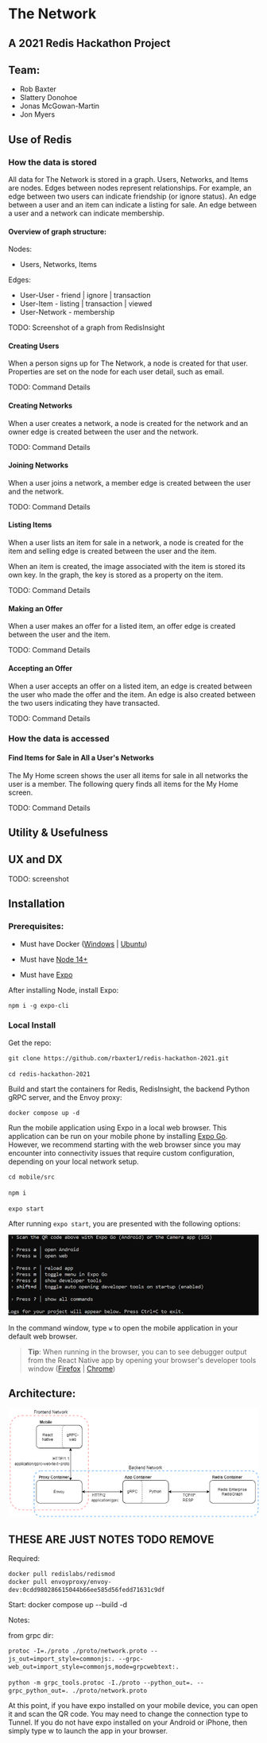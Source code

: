 # The Network
## A 2021 Redis Hackathon Project


## Team:

<ul>
  <li> Rob Baxter </li>
  <li> Slattery Donohoe </li>
  <li> Jonas McGowan-Martin </li>
  <li> Jon Myers </li>
</ul>



## Use of Redis

### How the data is stored

All data for The Network is stored in a graph. Users, Networks, and Items are nodes. Edges between nodes represent relationships. For example, an edge between two users can indicate friendship (or ignore status). An edge between a user and an item can indicate a listing for sale. An edge between a user and a network can indicate membership.

#### Overview of graph structure:

Nodes:
- Users, Networks, Items

Edges:
- User-User - friend | ignore | transaction
- User-Item - listing | transaction | viewed
- User-Network - membership

TODO: Screenshot of a graph from RedisInsight

#### Creating Users

When a person signs up for The Network, a node is created for that user. Properties are set on the node for each user detail, such as email.

TODO: Command Details

#### Creating Networks

When a user creates a network, a node is created for the network and an owner edge is created between the user and the network. 

TODO: Command Details

#### Joining Networks

When a user joins a network, a member edge is created between the user and the network.

TODO: Command Details

#### Listing Items

When a user lists an item for sale in a network, a node is created for the item and selling edge is created between the user and the item.

When an item is created, the image associated with the item is stored its own key. In the graph, the key is stored as a property on the item.

TODO: Command Details

#### Making an Offer

When a user makes an offer for a listed item, an offer edge is created between the user and the item.

TODO: Command Details

#### Accepting an Offer

When a user accepts an offer on a listed item, an edge is created between the user who made the offer and the item. An edge is also created between the two users indicating they have transacted.

TODO: Command Details

### How the data is accessed

#### Find Items for Sale in All a User's Networks

The My Home screen shows the user all items for sale in all networks the user is a member. The following query finds all items for the My Home screen.

TODO: Command Details




## Utility & Usefulness


## UX and DX

TODO: screenshot



## Installation

### Prerequisites:

- Must have Docker ([Windows](https://docs.docker.com/docker-for-windows/install/) |  [Ubuntu](https://docs.docker.com/engine/install/ubuntu/))

- Must have [Node 14+](https://nodejs.org/en/download/)

- Must have [Expo](https://docs.expo.io/) 

After installing Node, install Expo:
    
    npm i -g expo-cli

### Local Install

Get the repo:

    git clone https://github.com/rbaxter1/redis-hackathon-2021.git

    cd redis-hackathon-2021

Build and start the containers for Redis, RedisInsight, the backend Python gRPC server, and the Envoy proxy:

    docker compose up -d

Run the mobile application using Expo in a local web browser. This application can be run on your mobile phone by installing [Expo Go](https://expo.io/client). However, we recommend starting with the web browser since you may encounter into connectivity issues that require custom configuration, depending on your local network setup.

    cd mobile/src

    npm i

	expo start
	
After running `expo start`, you are presented with the following options:

![](expo_start.png)

 In the command window, type `w` to open the mobile application in your default web browser.

> **Tip**: When running in the browser, you can to see debugger output from the React Native app by opening your browser's developer tools window ([Firefox](https://developer.mozilla.org/en-US/docs/Tools) | [Chrome](https://developer.chrome.com/docs/devtools/open/))



## Architecture:

![](architecture.png)




## THESE ARE JUST NOTES TODO REMOVE

Required:

    docker pull redislabs/redismod
    docker pull envoyproxy/envoy-dev:0cdd980286615044b66ee585d56fedd71631c9df

Start:
    docker compose up --build -d

Notes: 

from grpc dir:

    protoc -I=./proto ./proto/network.proto --js_out=import_style=commonjs:. --grpc-web_out=import_style=commonjs,mode=grpcwebtext:.

    python -m grpc_tools.protoc -I./proto --python_out=. --grpc_python_out=. ./proto/network.proto

    

At this point, if you have expo installed on your mobile device, you can open it and scan the QR code. You may need to change the connection type to Tunnel. If you do not have expo installed on your Android or iPhone, then simply type w to launch the app in your browser.